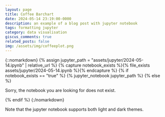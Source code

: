 ```yaml
---
layout: page
title: Coffee Barchart
date: 2024-05-14 23:19:00-0000
description: an example of a blog post with jupyter notebook
tags: formatting jupyter
category: data visualisation
giscus_comments: true
related_posts: false
img: /assets/img/coffeeplot.png
---
```


{::nomarkdown}
{% assign jupyter_path = "assets/jupyter/2024-05-14.ipynb" | relative_url %}
{% capture notebook_exists %}{% file_exists assets/jupyter/2024-05-14.ipynb %}{% endcapture %}
{% if notebook_exists == "true" %}
{% jupyter_notebook jupyter_path %}
{% else %}

<p>Sorry, the notebook you are looking for does not exist.</p>
{% endif %}
{:/nomarkdown}

Note that the jupyter notebook supports both light and dark themes.